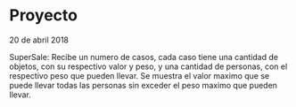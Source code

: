 # Proyecto
20 de abril 2018

SuperSale: Recibe un numero de casos, cada caso tiene una cantidad de objetos, con su respectivo valor y peso, y una cantidad de personas, con el respectivo peso que pueden llevar. Se muestra el valor maximo que se puede llevar todas las personas sin exceder el peso maximo que pueden llevar.
